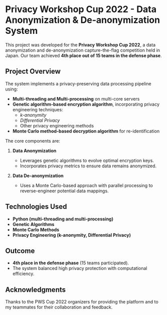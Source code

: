 # Privacy Workshop Cup 2022 - Data Anonymization & De-anonymization System

This project was developed for the **Privacy Workshop Cup 2022**, a data anonymization and de-anonymization capture-the-flag competition held in Japan. Our team achieved **4th place out of 15 teams in the defense phase**.

## Project Overview

The system implements a privacy-preserving data processing pipeline using:

- **Multi-threading and Multi-processing** on multi-core servers
- **Genetic algorithm-based encryption algorithm**, incorporating privacy engineering techniques:
  - *k-anonymity*
  - *Differential Privacy*
  - Other privacy engineering methods
- **Monte Carlo method-based decryption algorithm** for re-identification

The core components are:

1. **Data Anonymization**  
   - Leverages genetic algorithms to evolve optimal encryption keys.  
   - Incorporates privacy metrics to ensure data remains anonymized.

2. **Data De-anonymization**  
   - Uses a Monte Carlo-based approach with parallel processing to reverse-engineer potential data mappings.

## Technologies Used

- **Python (multi-threading and multi-processing)**
- **Genetic Algorithms**
- **Monte Carlo Methods**
- **Privacy Engineering (k-anonymity, Differential Privacy)**

## Outcome

- **4th place in the defense phase** (15 teams participated).  
- The system balanced high privacy protection with computational efficiency.

## Acknowledgments

Thanks to the PWS Cup 2022 organizers for providing the platform and to my teammates for their collaboration and feedback.
